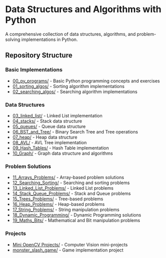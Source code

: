# Data Structures and Algorithms with Python

A comprehensive collection of data structures, algorithms, and problem-solving implementations in Python.

## Repository Structure

### Basic Implementations

- [00_py_programs/](00_py_programs/) - Basic Python programming concepts and exercises
- [01_sorting_algos/](01_sorting_algos/) - Sorting algorithm implementations
- [02_searching_algos/](02_searching_algos/) - Searching algorithm implementations

### Data Structures

- [03_linked_list/](03_linked_list/) - Linked List implementation
- [04_stacks/](04_stacks/) - Stack data structure
- [05_queues/](05_queues/) - Queue data structure
- [06_BST_and_Tree/](06_BST_and_Tree/) - Binary Search Tree and Tree operations
- [07_heap/](07_heap/) - Heap data structure
- [08_AVL/](08_AVL/) - AVL Tree implementation
- [09_Hash_Tables/](09_Hash_Tables/) - Hash Table implementation
- [10_Graph/](10_Graph/) - Graph data structure and algorithms

### Problem Solutions

- [11_Arrays_Problems/](11_Arrays_Problems/) - Array-based problem solutions
- [12_Searching_Sorting/](12_Searching_Sorting/) - Searching and sorting problems
- [13_Linked_List_Problems/](13_Linked_List_Problems/) - Linked List problems
- [14_Stack_Queue_Problems/](14_Stack_Queue_Problems/) - Stack and Queue problems
- [15_Trees_Problems/](15_Trees_Problems/) - Tree-based problems
- [16_Heap_Problems/](16_Heap_Problems/) - Heap-based problems
- [17_String_Problems/](17_String_Problems/) - String manipulation problems
- [18_Dynamic_Programming/](18_Dynamic_Programming/) - Dynamic Programming solutions
- [19_Maths_Bits/](19_Maths_Bits/) - Mathematical and Bit manipulation problems

### Projects

- [Mini OpenCV Projects/](Mini%20OpenCV%20Projects/) - Computer Vision mini-projects
- [monster_slash_game/](monster_slash_game/) - Game implementation project
